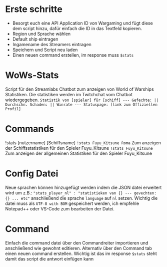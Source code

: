 # Erste schritte
- Besorgt euch eine API Application ID von Wargaming und fügt diese dem script hinzu, dafür einfach die ID in das Textfeld kopieren.
- Region und Sprache wählen
- Default ship eintragen
- Ingamename des Streamers eintragen
- Speichern und Script neu laden
- Einen neuen command erstellen, im response muss `$stats`

# WoWs-Stats
Script für den Streamlabs Chatbot zum anzeigen von World of Warships Statistiken. Die statistiken werden im Twitchchat vom Chatbot wiedergegeben.
 `Statistik von [spieler] für [schiff] --- Gefechte: || Durchschn. Schaden: || Winrate --- Statuspage: [link zum Offiziellen Profil]`
 # Commands
!stats [nutzername] [Schiffsname]
 `!stats Fuyu_Kitsune Roma` Zum anzeigen der Schiffsstatistiken für den Spieler Fuyu_Kitsune
 `!stats Fuyu_Kitsune` Zum anzeigen der allgemeinen Statistiken für den Spieler Fuyu_Kitsune
 # Config Datei
 Neue sprachen können hinzugefügt werden indem die JSON datei erweitert wird um z.B.:
 `"stats_player_nl" : "statistieken van {} --- gevechten: {} ... etc"`
 anschließend die sprache `language` auf `nl` setzen. Wichtig die datei muss als `UTF-8 with BOM` gespeichert werden, ich empfehle Notepad++ oder VS-Code zum bearbeiten der Datei.
 # Command
 Einfach die command datei über den Commandreiter importieren und anschließend wie gewohnt editieren.
 Alternativ über den Command tab einen neuen command erstellen. Wichtig ist das im response `$stats` steht damit das script die antwort einfügen kann
